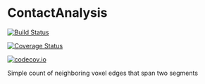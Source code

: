 # ContactAnalysis

[![Build Status](https://travis-ci.org/macrintr/ContactAnalysis.jl.svg?branch=master)](https://travis-ci.org/macrintr/ContactAnalysis.jl)

[![Coverage Status](https://coveralls.io/repos/macrintr/ContactAnalysis.jl/badge.svg?branch=master&service=github)](https://coveralls.io/github/macrintr/ContactAnalysis.jl?branch=master)

[![codecov.io](http://codecov.io/github/macrintr/ContactAnalysis.jl/coverage.svg?branch=master)](http://codecov.io/github/macrintr/ContactAnalysis.jl?branch=master)

Simple count of neighboring voxel edges that span two segments